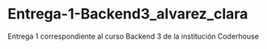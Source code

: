 # Entrega-1-Backend3_alvarez_clara
Entrega 1 correspondiente al curso Backend 3 de la institución Coderhouse 

